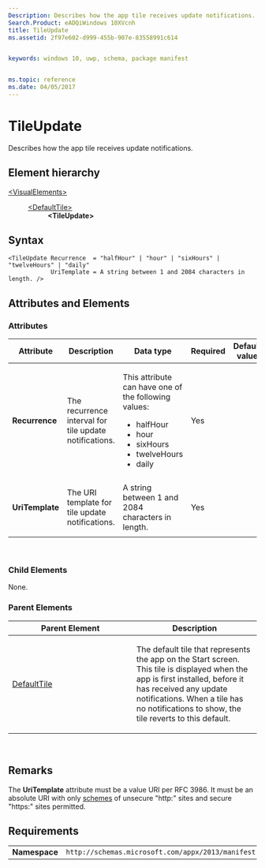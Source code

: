 ```yaml
---
Description: Describes how the app tile receives update notifications.
Search.Product: eADQiWindows 10XVcnh
title: TileUpdate
ms.assetid: 2f97e602-d999-455b-907e-83558991c614


keywords: windows 10, uwp, schema, package manifest


ms.topic: reference
ms.date: 04/05/2017
---
```


# TileUpdate

Describes how the app tile receives update notifications.

## Element hierarchy

<dl>
<dt><a href="element-visualelements.md">&lt;VisualElements&gt;</a></dt>
<dd>
<dl>
<dt><a href="element-defaulttile.md">&lt;DefaultTile&gt;</a></dt>
<dd><b>&lt;TileUpdate&gt;</b></dd>
</dl>
</dd>
</dl>

## Syntax

``` syntax
<TileUpdate Recurrence  = "halfHour" | "hour" | "sixHours" | "twelveHours" | "daily"
            UriTemplate = A string between 1 and 2084 characters in length. />
```

## Attributes and Elements


### Attributes

<table>
<colgroup>
<col width="20%" />
<col width="20%" />
<col width="20%" />
<col width="20%" />
<col width="20%" />
</colgroup>
<thead>
<tr class="header">
<th>Attribute</th>
<th>Description</th>
<th>Data type</th>
<th>Required</th>
<th>Default value</th>
</tr>
</thead>
<tbody>
<tr class="odd">
<td><strong>Recurrence</strong></td>
<td><p>The recurrence interval for tile update notifications.</p></td>
<td><p>This attribute can have one of the following values:</p>
<ul>
<li>halfHour</li>
<li>hour</li>
<li>sixHours</li>
<li>twelveHours</li>
<li>daily</li>
</ul></td>
<td>Yes</td>
<td></td>
</tr>
<tr class="even">
<td><strong>UriTemplate</strong></td>
<td><p>The URI template for tile update notifications.</p></td>
<td>A string between 1 and 2084 characters in length.</td>
<td>Yes</td>
<td></td>
</tr>
</tbody>
</table>

 

### Child Elements

None.

### Parent Elements

<table>
<colgroup>
<col width="50%" />
<col width="50%" />
</colgroup>
<thead>
<tr class="header">
<th>Parent Element</th>
<th>Description</th>
</tr>
</thead>
<tbody>
<tr class="odd">
<td><a href="element-defaulttile.md">DefaultTile</a> </td>
<td><p>The default tile that represents the app on the Start screen. This tile is displayed when the app is first installed, before it has received any update notifications. When a tile has no notifications to show, the tile reverts to this default.</p></td>
</tr>
</tbody>
</table>

 

## Remarks

The **UriTemplate** attribute must be a value URI per RFC 3986. It must be an absolute URI with only [schemes](/windows/uwp/launch-resume/launch-maps-app) of unsecure "http:" sites and secure "https:" sites permitted.

## Requirements

|               |                                                             |
|---------------|-------------------------------------------------------------|
| **Namespace** | `http://schemas.microsoft.com/appx/2013/manifest` |

 

 